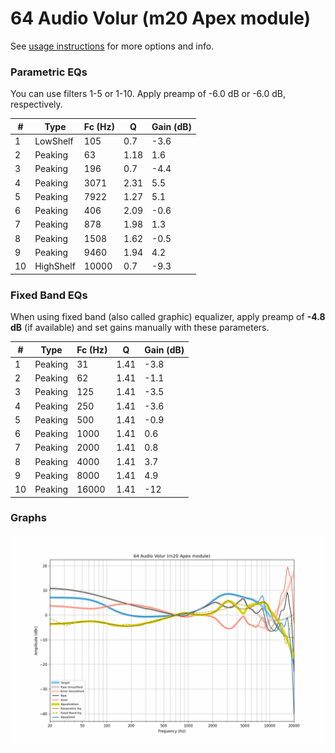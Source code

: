 # 64 Audio Volur (m20 Apex module)
See [usage instructions](https://github.com/jaakkopasanen/AutoEq#usage) for more options and info.

### Parametric EQs
You can use filters 1-5 or 1-10. Apply preamp of -6.0 dB or -6.0 dB, respectively.

|   # | Type      |   Fc (Hz) |    Q |   Gain (dB) |
|-----|-----------|-----------|------|-------------|
|   1 | LowShelf  |       105 | 0.7  |        -3.6 |
|   2 | Peaking   |        63 | 1.18 |         1.6 |
|   3 | Peaking   |       196 | 0.7  |        -4.4 |
|   4 | Peaking   |      3071 | 2.31 |         5.5 |
|   5 | Peaking   |      7922 | 1.27 |         5.1 |
|   6 | Peaking   |       406 | 2.09 |        -0.6 |
|   7 | Peaking   |       878 | 1.98 |         1.3 |
|   8 | Peaking   |      1508 | 1.62 |        -0.5 |
|   9 | Peaking   |      9460 | 1.94 |         4.2 |
|  10 | HighShelf |     10000 | 0.7  |        -9.3 |

### Fixed Band EQs
When using fixed band (also called graphic) equalizer, apply preamp of **-4.8 dB** (if available) and set gains manually with these parameters.

|   # | Type    |   Fc (Hz) |    Q |   Gain (dB) |
|-----|---------|-----------|------|-------------|
|   1 | Peaking |        31 | 1.41 |        -3.8 |
|   2 | Peaking |        62 | 1.41 |        -1.1 |
|   3 | Peaking |       125 | 1.41 |        -3.5 |
|   4 | Peaking |       250 | 1.41 |        -3.6 |
|   5 | Peaking |       500 | 1.41 |        -0.9 |
|   6 | Peaking |      1000 | 1.41 |         0.6 |
|   7 | Peaking |      2000 | 1.41 |         0.8 |
|   8 | Peaking |      4000 | 1.41 |         3.7 |
|   9 | Peaking |      8000 | 1.41 |         4.9 |
|  10 | Peaking |     16000 | 1.41 |       -12   |

### Graphs
![](./64%20Audio%20Volur%20(m20%20Apex%20module).png)
